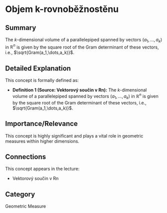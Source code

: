 # Objem k-rovnoběžnostěnu

## Summary
The $k$-dimensional volume of a parallelepiped spanned by vectors ($a_1, \dots, a_k$) in $\mathbb{R}^n$ is given by the square root of the Gram determinant of these vectors, i.e., $\sqrt{Gram(a_1,\dots,a_k)}$.

## Detailed Explanation
This concept is formally defined as:
*   **Definition 1 (Source: Vektorový součin v Rn):** The $k$-dimensional volume of a parallelepiped spanned by vectors ($a_1, \dots, a_k$) in $\mathbb{R}^n$ is given by the square root of the Gram determinant of these vectors, i.e., $\sqrt{Gram(a_1,\dots,a_k)}$.

## Importance/Relevance
This concept is highly significant and plays a vital role in geometric measures within higher dimensions.

## Connections
This concept appears in the lecture:
*   Vektorový součin v Rn

## Category
Geometric Measure